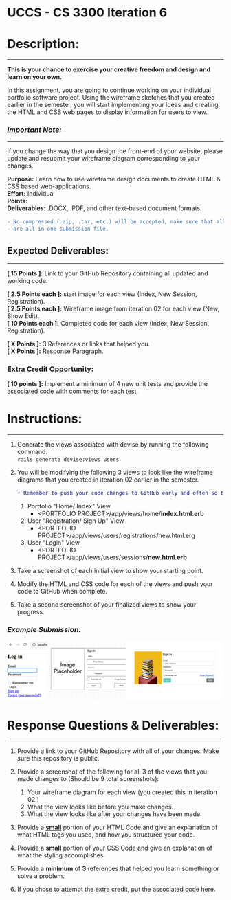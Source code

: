# UCCS - CS 3300 Iteration 6

# Description:

---
**This is your chance to exercise your creative freedom and design and learn on your own.**

In this assignment, you are going to continue working on your individual portfolio software project. Using the wireframe
sketches that you created earlier in the semester, you will start implementing your ideas and creating the HTML and CSS
web pages to display information for users to view. <br>

### _Important  Note:_

---
If you change the way that you design the front-end of your website, please update and resubmit your wireframe diagram
corresponding to your changes. <br>

**Purpose:** Learn how to use wireframe design documents to create HTML & CSS based web-applications.<br>
**Effort:** Individual <br>
**Points:** <br>
**Deliverables:** .DOCX, .PDF, and other text-based document formats.

```diff 
- No compressed (.zip, .tar, etc.) will be accepted, make sure that all deliverables
- are all in one submission file.
 ```

## Expected Deliverables:

---
[//]: # (This deliverable is critical and MUST be included)
**[ 15 Points ]:** Link to your GitHub Repository containing all updated and working code.<br>

[//]: # (45 total points: 15 total points for each set of deliverables, there should be 3 images)
**[ 2.5  Points each ]:** start image for each view (Index, New Session, Registration). <br>
**[ 2.5  Points each ]:** Wireframe image from iteration 02 for each view (New, Show Edit). <br>
**[ 10 Points each ]:** Completed code for each view (Index, New Session, Registration). <br>

[//]: # (15 points for the write up)
**[ X  Points ]:** 3 References or links that helped you. <br>
**[ X Points ]:** Response Paragraph. <br>

### Extra Credit Opportunity:

**[ 10 points ]:** Implement a minimum of 4 new unit tests and provide the associated code with comments for each test.


# Instructions:

---

1. Generate the views associated with devise by running the following command. <br>
   `rails generate devise:views users`


2. You will be modifying the following 3 views to look like the wireframe diagrams that you created in iteration 02 earlier in the semester. <br>
   ```diff
   + Remember to push your code changes to GitHub early and often so that you avoid losing completed work.
   ```
    1. Portfolio "Home/ Index" View <br>
        - \<PORTFOLIO PROJECT\>/app/views/home/**index.html.erb** <br>
    2. User "Registration/ Sign Up" View <br>            
        - \<PORTFOLIO PROJECT\>/app/views/users/registrations/new.html.erg <br>
    3. User "Login" View <br>           
        - \<PORTFOLIO PROJECT\>/app/views/users/sessions/**new.html.erb** <br>


3. Take a screenshot of each initial view to show your starting point.


4. Modify the HTML and CSS code for each of the views and push your code to GitHub when complete.<br>


5. Take a second screenshot of your finalized views to show your progress.

### _**Example Submission:**_
![](ExampleSubmission.png)


# Response Questions & Deliverables:

---
1. Provide a link to your GitHub Repository with all of your changes. Make sure this repository is public.


2. Provide a screenshot of the following for all 3 of the views that you made changes to (Should be 9 total screenshots):
    1. Your wireframe diagram for each view (you created this in iteration 02.)
    2. What the view looks like before you make changes.
    3. What the view looks like after your changes have been made.


2. Provide a <ins> **small**</ins> portion of your HTML Code and give an explanation of what HTML tags you used, and how you
   structured your code.


3. Provide a <ins> **small**</ins> portion of your CSS Code and give an explanation of what the styling accomplishes.


4. Provide a **minimum** of **3** references that helped you learn something or solve a problem.


5. If you chose to attempt the extra credit, put the associated code here.